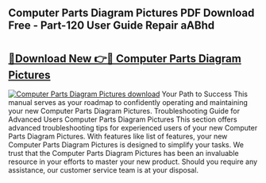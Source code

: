 ## Computer Parts Diagram Pictures PDF Download Free - Part-120 User Guide Repair aABhd

# <h2><a href="http://dfnvwgd.blite.top/?on=Computer+Parts+Diagram+Pictures">🔗Download New 👉🔴 Computer Parts Diagram Pictures</a></h2>

[![Computer Parts Diagram Pictures download](https://i.imgur.com/lujVjoI.png)](http://dfnvwgd.blite.top/?on=Computer+Parts+Diagram+Pictures)
Your Path to Success This manual serves as your roadmap to confidently operating and maintaining your new Computer Parts Diagram Pictures. Troubleshooting Guide for Advanced Users Computer Parts Diagram Pictures This section offers advanced troubleshooting tips for experienced users of your new Computer Parts Diagram Pictures. With features like list of features, your new Computer Parts Diagram Pictures is designed to simplify your tasks. We trust that the Computer Parts Diagram Pictures has been an invaluable resource in your efforts to master your new product. Should you require any assistance, our customer service team is at your disposal.
